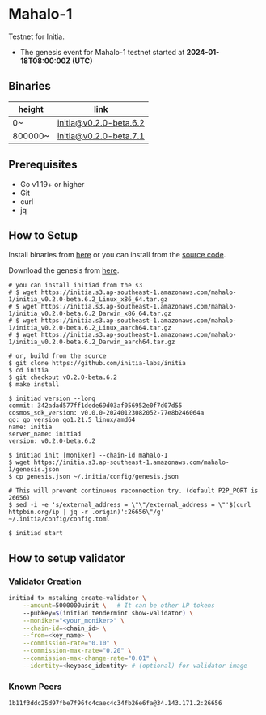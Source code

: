 # Mahalo-1

Testnet for Initia.

- The genesis event for Mahalo-1 testnet started at **2024-01-18T08:00:00Z (UTC)**

## Binaries

| height  | link  |
| ------- | ----- |
| 0~      | [initia@v0.2.0-beta.6.2](https://github.com/initia-labs/initia/releases/tag/v0.2.0-beta.6.2) |
| 800000~ | [initia@v0.2.0-beta.7.1](https://github.com/initia-labs/initia/releases/tag/v0.2.0-beta.7.1) |

## Prerequisites

- Go v1.19+ or higher
- Git
- curl
- jq

## How to Setup

Install binaries from [here](./binaries/) or you can install from the [source code](https://github.com/initia-labs/initia).

Download the genesis from [here](https://initia.s3.ap-southeast-1.amazonaws.com/mahalo-1/genesis.json).

```shell
# you can install initiad from the s3
# $ wget https://initia.s3.ap-southeast-1.amazonaws.com/mahalo-1/initia_v0.2.0-beta.6.2_Linux_x86_64.tar.gz
# $ wget https://initia.s3.ap-southeast-1.amazonaws.com/mahalo-1/initia_v0.2.0-beta.6.2_Darwin_x86_64.tar.gz 
# $ wget https://initia.s3.ap-southeast-1.amazonaws.com/mahalo-1/initia_v0.2.0-beta.6.2_Linux_aarch64.tar.gz 
# $ wget https://initia.s3.ap-southeast-1.amazonaws.com/mahalo-1/initia_v0.2.0-beta.6.2_Darwin_aarch64.tar.gz

# or, build from the source
$ git clone https://github.com/initia-labs/initia
$ cd initia
$ git checkout v0.2.0-beta.6.2
$ make install

$ initiad version --long
commit: 342adad577ff1dede69d03af056952e0f7d07d55
cosmos_sdk_version: v0.0.0-20240123082052-77e8b246064a
go: go version go1.21.5 linux/amd64
name: initia
server_name: initiad
version: v0.2.0-beta.6.2

$ initiad init [moniker] --chain-id mahalo-1
$ wget https://initia.s3.ap-southeast-1.amazonaws.com/mahalo-1/genesis.json
$ cp genesis.json ~/.initia/config/genesis.json

# This will prevent continuous reconnection try. (default P2P_PORT is 26656)
$ sed -i -e 's/external_address = \"\"/external_address = \"'$(curl httpbin.org/ip | jq -r .origin)':26656\"/g' ~/.initia/config/config.toml

$ initiad start
```

## How to setup validator

### Validator Creation

```sh
initiad tx mstaking create-validator \
    --amount=5000000uinit \   # It can be other LP tokens 
    --pubkey=$(initiad tendermint show-validator) \
    --moniker="<your_moniker>" \
    --chain-id=<chain_id> \
    --from=<key_name> \
    --commission-rate="0.10" \
    --commission-max-rate="0.20" \
    --commission-max-change-rate="0.01" \
    --identity=<keybase_identity> # (optional) for validator image
```

### Known Peers

```sh
1b11f3ddc25d97fbe7f96fc4caec4c34fb26e6fa@34.143.171.2:26656
```

